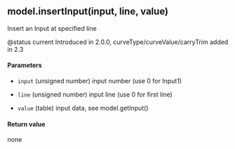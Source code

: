 <!-- This file was generated by the script. Do not edit it, any changes will be lost! -->

## model.insertInput(input, line, value)



Insert an Input at specified line

@status current Introduced in 2.0.0, curveType/curveValue/carryTrim added in 2.3


#### Parameters

* `input` (unsigned number) input number (use 0 for Input1)

* `line`  (unsigned number) input line (use 0 for first line)

* `value` (table) input data, see model.getInput()



#### Return value

none

